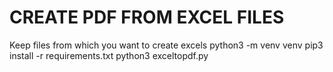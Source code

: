 # CREATE PDF FROM EXCEL FILES #
Keep files from which you want to create excels
python3 -m venv venv
pip3 install -r requirements.txt
python3 exceltopdf.py
